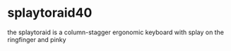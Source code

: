 # splaytoraid40

the splaytoraid is a column-stagger ergonomic keyboard with splay on the ringfinger and pinky

